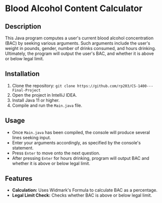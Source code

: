 # Blood Alcohol Content Calculator

## Description
This Java program computes a user's current blood alcohol concentration (BAC) by seeking various arguments.
Such arguments include the user's weight in pounds, gender, number of drinks consumed, and hours drinking.
Ultimately, the program will output the user's BAC, and whether it is above or below legal limit.

## Installation
1. Clone the repository: `git clone https://github.com/rp203/CS-1400---Final-Project`
2. Open the project in IntelliJ IDEA.
3. Install Java 11 or higher.
4. Compile and run the `Main.java` file.

## Usage
- Once `Main.java` has been compiled, the console will produce several lines seeking input.
- Enter your arguments accordingly, as specified by the console's statement.
- Press `Enter` to move onto the next question.
- After pressing `Enter` for hours drinking, program will output BAC and whether it is above or below legal limit.

## Features
- **Calculation:** Uses Widmark's Formula to calculate BAC as a percentage.
- **Legal Limit Check:** Checks whether BAC is above or below legal limit.
